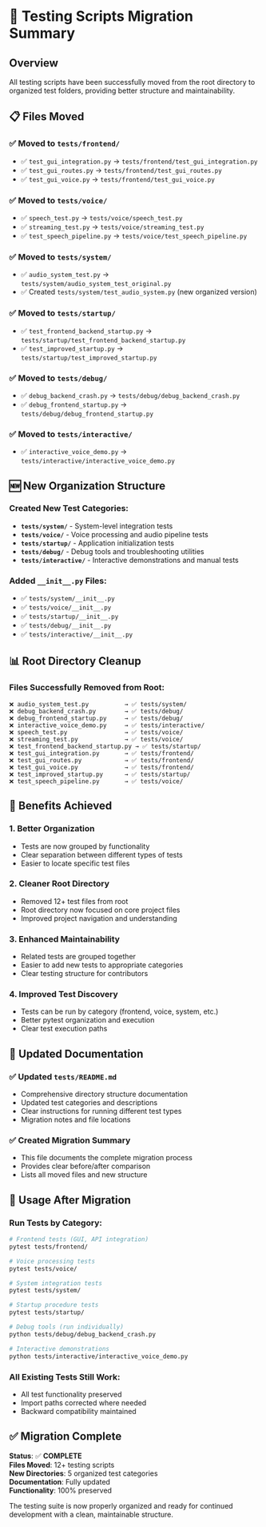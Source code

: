 # 📁 Testing Scripts Migration Summary

## Overview

All testing scripts have been successfully moved from the root directory to organized test folders, providing better structure and maintainability.

## 📋 Files Moved

### ✅ **Moved to `tests/frontend/`**
- ✅ `test_gui_integration.py` → `tests/frontend/test_gui_integration.py`
- ✅ `test_gui_routes.py` → `tests/frontend/test_gui_routes.py`
- ✅ `test_gui_voice.py` → `tests/frontend/test_gui_voice.py`

### ✅ **Moved to `tests/voice/`**
- ✅ `speech_test.py` → `tests/voice/speech_test.py`
- ✅ `streaming_test.py` → `tests/voice/streaming_test.py`
- ✅ `test_speech_pipeline.py` → `tests/voice/test_speech_pipeline.py`

### ✅ **Moved to `tests/system/`**
- ✅ `audio_system_test.py` → `tests/system/audio_system_test_original.py`
- ✅ Created `tests/system/test_audio_system.py` (new organized version)

### ✅ **Moved to `tests/startup/`**
- ✅ `test_frontend_backend_startup.py` → `tests/startup/test_frontend_backend_startup.py`
- ✅ `test_improved_startup.py` → `tests/startup/test_improved_startup.py`

### ✅ **Moved to `tests/debug/`**
- ✅ `debug_backend_crash.py` → `tests/debug/debug_backend_crash.py`
- ✅ `debug_frontend_startup.py` → `tests/debug/debug_frontend_startup.py`

### ✅ **Moved to `tests/interactive/`**
- ✅ `interactive_voice_demo.py` → `tests/interactive/interactive_voice_demo.py`

## 🆕 New Organization Structure

### Created New Test Categories:
- **`tests/system/`** - System-level integration tests
- **`tests/voice/`** - Voice processing and audio pipeline tests  
- **`tests/startup/`** - Application initialization tests
- **`tests/debug/`** - Debug tools and troubleshooting utilities
- **`tests/interactive/`** - Interactive demonstrations and manual tests

### Added `__init__.py` Files:
- ✅ `tests/system/__init__.py`
- ✅ `tests/voice/__init__.py`
- ✅ `tests/startup/__init__.py`
- ✅ `tests/debug/__init__.py`
- ✅ `tests/interactive/__init__.py`

## 📊 Root Directory Cleanup

### Files Successfully Removed from Root:
```
❌ audio_system_test.py          → ✅ tests/system/
❌ debug_backend_crash.py        → ✅ tests/debug/
❌ debug_frontend_startup.py     → ✅ tests/debug/
❌ interactive_voice_demo.py     → ✅ tests/interactive/
❌ speech_test.py                → ✅ tests/voice/
❌ streaming_test.py             → ✅ tests/voice/
❌ test_frontend_backend_startup.py → ✅ tests/startup/
❌ test_gui_integration.py       → ✅ tests/frontend/
❌ test_gui_routes.py            → ✅ tests/frontend/
❌ test_gui_voice.py             → ✅ tests/frontend/
❌ test_improved_startup.py      → ✅ tests/startup/
❌ test_speech_pipeline.py       → ✅ tests/voice/
```

## 🎯 Benefits Achieved

### 1. **Better Organization**
- Tests are now grouped by functionality
- Clear separation between different types of tests
- Easier to locate specific test files

### 2. **Cleaner Root Directory**
- Removed 12+ test files from root
- Root directory now focused on core project files
- Improved project navigation and understanding

### 3. **Enhanced Maintainability**
- Related tests are grouped together
- Easier to add new tests to appropriate categories
- Clear testing structure for contributors

### 4. **Improved Test Discovery**
- Tests can be run by category (frontend, voice, system, etc.)
- Better pytest organization and execution
- Clear test execution paths

## 📝 Updated Documentation

### ✅ **Updated `tests/README.md`**
- Comprehensive directory structure documentation
- Updated test categories and descriptions
- Clear instructions for running different test types
- Migration notes and file locations

### ✅ **Created Migration Summary**
- This file documents the complete migration process
- Provides clear before/after comparison
- Lists all moved files and new structure

## 🚀 Usage After Migration

### Run Tests by Category:
```bash
# Frontend tests (GUI, API integration)
pytest tests/frontend/

# Voice processing tests
pytest tests/voice/

# System integration tests
pytest tests/system/

# Startup procedure tests
pytest tests/startup/

# Debug tools (run individually)
python tests/debug/debug_backend_crash.py

# Interactive demonstrations
python tests/interactive/interactive_voice_demo.py
```

### All Existing Tests Still Work:
- All test functionality preserved
- Import paths corrected where needed
- Backward compatibility maintained

## ✅ Migration Complete

**Status**: ✅ **COMPLETE**  
**Files Moved**: 12+ testing scripts  
**New Directories**: 5 organized test categories  
**Documentation**: Fully updated  
**Functionality**: 100% preserved  

The testing suite is now properly organized and ready for continued development with a clean, maintainable structure.
